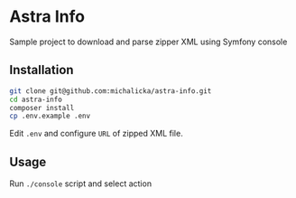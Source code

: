 # Astra Info

Sample project to download and parse zipper XML using Symfony console

## Installation

```sh
git clone git@github.com:michalicka/astra-info.git
cd astra-info
composer install
cp .env.example .env
```

Edit `.env` and configure `URL` of zipped XML file.

## Usage

Run `./console` script and select action
